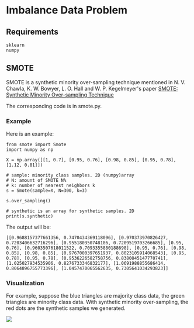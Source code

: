 # Imbalance Data Problem


## Requirements
```
sklearn
numpy
```

## SMOTE
SMOTE is a synthetic minority over-sampling technique mentioned in N. V. Chawla, K. W. Bowyer, L. O. Hall and W. P. Kegelmeyer's paper [SMOTE: Synthetic Minority Over-sampling Technique][1]

The corresponding code is in smote.py. 

### Example
Here is an example:
```
from smote import Smote
import numpy as np

X = np.array([[1, 0.7], [0.95, 0.76], [0.98, 0.85], [0.95, 0.78], [1.12, 0.81]])

# sample: minority class samples. 2D (numpy)array
# N: amount of SMOTE N%
# k: number of nearest neighbors k
s = Smote(sample=X, N=300, k=3)

s.over_sampling()

# synthetic is an array for synthetic samples. 2D
print(s.synthetic)

```
The output will be:
```
[[0.9688157377661356, 0.7470434369118096], [0.970373970826427, 0.7203406632716296], [0.955180350748186, 0.7209519703266685], [0.95, 0.76], [0.9603507618011522, 0.7093355880188698], [0.95, 0.76], [0.98, 0.85], [0.98, 0.85], [0.9767000397651937, 0.8023105914068543], [0.95, 0.78], [0.95, 0.78], [0.9536226582758756, 0.8380845147770741], [1.025027934535906, 0.8276733346832177], [1.0691988855686414, 0.8064896755773396], [1.0457470065562635, 0.7305641034293823]]

```

### Visualization
For example, suppose the blue triangles are majority class data, the green triangles are minority class data. 
With synthetic minority over-sampling, the red dots are the synthetic samples we generated.

![](https://github.com/zhu-y/Imbalanced-data/blob/master/image/smote_example.png)


[1]: https://arxiv.org/pdf/1106.1813.pdf
